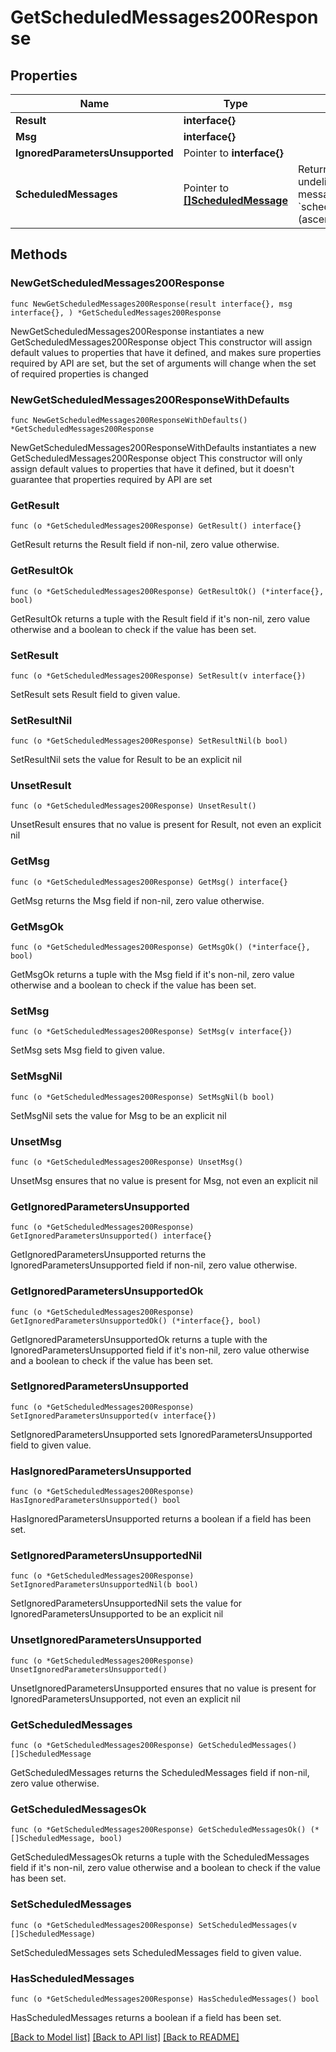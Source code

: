 # GetScheduledMessages200Response

## Properties

Name | Type | Description | Notes
------------ | ------------- | ------------- | -------------
**Result** | **interface{}** |  | 
**Msg** | **interface{}** |  | 
**IgnoredParametersUnsupported** | Pointer to **interface{}** |  | [optional] 
**ScheduledMessages** | Pointer to [**[]ScheduledMessage**](ScheduledMessage.md) | Returns all of the current user&#39;s undelivered scheduled messages, ordered by &#x60;scheduled_delivery_timestamp&#x60; (ascending).  | [optional] 

## Methods

### NewGetScheduledMessages200Response

`func NewGetScheduledMessages200Response(result interface{}, msg interface{}, ) *GetScheduledMessages200Response`

NewGetScheduledMessages200Response instantiates a new GetScheduledMessages200Response object
This constructor will assign default values to properties that have it defined,
and makes sure properties required by API are set, but the set of arguments
will change when the set of required properties is changed

### NewGetScheduledMessages200ResponseWithDefaults

`func NewGetScheduledMessages200ResponseWithDefaults() *GetScheduledMessages200Response`

NewGetScheduledMessages200ResponseWithDefaults instantiates a new GetScheduledMessages200Response object
This constructor will only assign default values to properties that have it defined,
but it doesn't guarantee that properties required by API are set

### GetResult

`func (o *GetScheduledMessages200Response) GetResult() interface{}`

GetResult returns the Result field if non-nil, zero value otherwise.

### GetResultOk

`func (o *GetScheduledMessages200Response) GetResultOk() (*interface{}, bool)`

GetResultOk returns a tuple with the Result field if it's non-nil, zero value otherwise
and a boolean to check if the value has been set.

### SetResult

`func (o *GetScheduledMessages200Response) SetResult(v interface{})`

SetResult sets Result field to given value.


### SetResultNil

`func (o *GetScheduledMessages200Response) SetResultNil(b bool)`

 SetResultNil sets the value for Result to be an explicit nil

### UnsetResult
`func (o *GetScheduledMessages200Response) UnsetResult()`

UnsetResult ensures that no value is present for Result, not even an explicit nil
### GetMsg

`func (o *GetScheduledMessages200Response) GetMsg() interface{}`

GetMsg returns the Msg field if non-nil, zero value otherwise.

### GetMsgOk

`func (o *GetScheduledMessages200Response) GetMsgOk() (*interface{}, bool)`

GetMsgOk returns a tuple with the Msg field if it's non-nil, zero value otherwise
and a boolean to check if the value has been set.

### SetMsg

`func (o *GetScheduledMessages200Response) SetMsg(v interface{})`

SetMsg sets Msg field to given value.


### SetMsgNil

`func (o *GetScheduledMessages200Response) SetMsgNil(b bool)`

 SetMsgNil sets the value for Msg to be an explicit nil

### UnsetMsg
`func (o *GetScheduledMessages200Response) UnsetMsg()`

UnsetMsg ensures that no value is present for Msg, not even an explicit nil
### GetIgnoredParametersUnsupported

`func (o *GetScheduledMessages200Response) GetIgnoredParametersUnsupported() interface{}`

GetIgnoredParametersUnsupported returns the IgnoredParametersUnsupported field if non-nil, zero value otherwise.

### GetIgnoredParametersUnsupportedOk

`func (o *GetScheduledMessages200Response) GetIgnoredParametersUnsupportedOk() (*interface{}, bool)`

GetIgnoredParametersUnsupportedOk returns a tuple with the IgnoredParametersUnsupported field if it's non-nil, zero value otherwise
and a boolean to check if the value has been set.

### SetIgnoredParametersUnsupported

`func (o *GetScheduledMessages200Response) SetIgnoredParametersUnsupported(v interface{})`

SetIgnoredParametersUnsupported sets IgnoredParametersUnsupported field to given value.

### HasIgnoredParametersUnsupported

`func (o *GetScheduledMessages200Response) HasIgnoredParametersUnsupported() bool`

HasIgnoredParametersUnsupported returns a boolean if a field has been set.

### SetIgnoredParametersUnsupportedNil

`func (o *GetScheduledMessages200Response) SetIgnoredParametersUnsupportedNil(b bool)`

 SetIgnoredParametersUnsupportedNil sets the value for IgnoredParametersUnsupported to be an explicit nil

### UnsetIgnoredParametersUnsupported
`func (o *GetScheduledMessages200Response) UnsetIgnoredParametersUnsupported()`

UnsetIgnoredParametersUnsupported ensures that no value is present for IgnoredParametersUnsupported, not even an explicit nil
### GetScheduledMessages

`func (o *GetScheduledMessages200Response) GetScheduledMessages() []ScheduledMessage`

GetScheduledMessages returns the ScheduledMessages field if non-nil, zero value otherwise.

### GetScheduledMessagesOk

`func (o *GetScheduledMessages200Response) GetScheduledMessagesOk() (*[]ScheduledMessage, bool)`

GetScheduledMessagesOk returns a tuple with the ScheduledMessages field if it's non-nil, zero value otherwise
and a boolean to check if the value has been set.

### SetScheduledMessages

`func (o *GetScheduledMessages200Response) SetScheduledMessages(v []ScheduledMessage)`

SetScheduledMessages sets ScheduledMessages field to given value.

### HasScheduledMessages

`func (o *GetScheduledMessages200Response) HasScheduledMessages() bool`

HasScheduledMessages returns a boolean if a field has been set.


[[Back to Model list]](../README.md#documentation-for-models) [[Back to API list]](../README.md#documentation-for-api-endpoints) [[Back to README]](../README.md)


